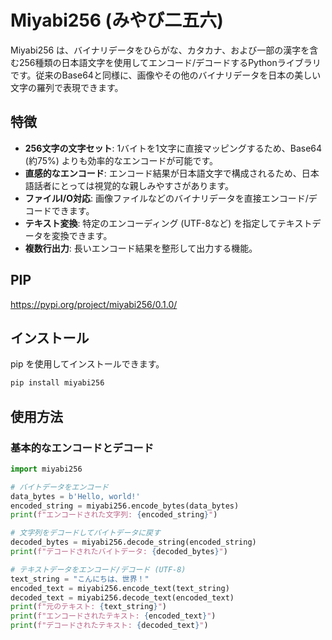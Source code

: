 # Miyabi256 (みやび二五六)

Miyabi256 は、バイナリデータをひらがな、カタカナ、および一部の漢字を含む256種類の日本語文字を使用してエンコード/デコードするPythonライブラリです。従来のBase64と同様に、画像やその他のバイナリデータを日本の美しい文字の羅列で表現できます。

## 特徴

-   **256文字の文字セット**: 1バイトを1文字に直接マッピングするため、Base64 (約75%) よりも効率的なエンコードが可能です。
-   **直感的なエンコード**: エンコード結果が日本語文字で構成されるため、日本語話者にとっては視覚的な親しみやすさがあります。
-   **ファイルI/O対応**: 画像ファイルなどのバイナリデータを直接エンコード/デコードできます。
-   **テキスト変換**: 特定のエンコーディング (UTF-8など) を指定してテキストデータを変換できます。
-   **複数行出力**: 長いエンコード結果を整形して出力する機能。

## PIP
https://pypi.org/project/miyabi256/0.1.0/

## インストール

pip を使用してインストールできます。

```bash
pip install miyabi256
```

## 使用方法

### 基本的なエンコードとデコード

```python
import miyabi256

# バイトデータをエンコード
data_bytes = b'Hello, world!'
encoded_string = miyabi256.encode_bytes(data_bytes)
print(f"エンコードされた文字列: {encoded_string}")

# 文字列をデコードしてバイトデータに戻す
decoded_bytes = miyabi256.decode_string(encoded_string)
print(f"デコードされたバイトデータ: {decoded_bytes}")

# テキストデータをエンコード/デコード (UTF-8)
text_string = "こんにちは、世界！"
encoded_text = miyabi256.encode_text(text_string)
decoded_text = miyabi256.decode_text(encoded_text)
print(f"元のテキスト: {text_string}")
print(f"エンコードされたテキスト: {encoded_text}")
print(f"デコードされたテキスト: {decoded_text}")
```
